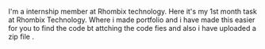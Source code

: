 I'm a internship member at Rhombix technology. Here it's my 1st month task at Rhombix Technology. 
Where i made portfolio and i have made this easier for you to find the code bt attching the code 
fies and also i have uploaded a zip file .
